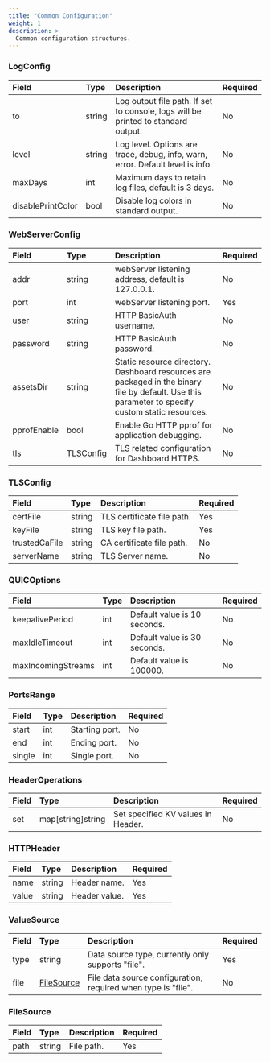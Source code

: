 ```yaml
---
title: "Common Configuration"
weight: 1
description: >
  Common configuration structures.
---
```


### LogConfig

| Field | Type | Description | Required |
| :--- | :--- | :--- | :--- |
| to | string | Log output file path. If set to console, logs will be printed to standard output. | No |
| level | string | Log level. Options are trace, debug, info, warn, error. Default level is info. | No |
| maxDays | int | Maximum days to retain log files, default is 3 days. | No |
| disablePrintColor | bool | Disable log colors in standard output. | No |

### WebServerConfig

| Field | Type | Description | Required |
| :--- | :--- | :--- | :--- |
| addr | string | webServer listening address, default is 127.0.0.1. | No |
| port | int | webServer listening port. | Yes |
| user | string | HTTP BasicAuth username. | No |
| password | string | HTTP BasicAuth password. | No |
| assetsDir | string | Static resource directory. Dashboard resources are packaged in the binary file by default. Use this parameter to specify custom static resources. | No |
| pprofEnable | bool | Enable Go HTTP pprof for application debugging. | No |
| tls | [TLSConfig](#tlsconfig) | TLS related configuration for Dashboard HTTPS. | No |

### TLSConfig

| Field | Type | Description | Required |
| :--- | :--- | :--- | :--- |
| certFile | string | TLS certificate file path. | Yes |
| keyFile | string | TLS key file path. | Yes |
| trustedCaFile | string | CA certificate file path. | No |
| serverName | string | TLS Server name. | No |

### QUICOptions

| Field | Type | Description | Required |
| :--- | :--- | :--- | :--- |
| keepalivePeriod | int | Default value is 10 seconds. | No |
| maxIdleTimeout | int | Default value is 30 seconds. | No |
| maxIncomingStreams | int | Default value is 100000. | No |

### PortsRange

| Field | Type | Description | Required |
| :--- | :--- | :--- | :--- |
| start | int | Starting port. | No |
| end | int | Ending port. | No |
| single | int | Single port. | No |

### HeaderOperations

| Field | Type | Description | Required |
| :--- | :--- | :--- | :--- |
| set | map[string]string | Set specified KV values in Header. | No |

### HTTPHeader

| Field | Type | Description | Required |
| :--- | :--- | :--- | :--- |
| name | string | Header name. | Yes |
| value | string | Header value. | Yes |

### ValueSource

| Field | Type | Description | Required |
| :--- | :--- | :--- | :--- |
| type | string | Data source type, currently only supports "file". | Yes |
| file | [FileSource](#filesource) | File data source configuration, required when type is "file". | No |

### FileSource

| Field | Type | Description | Required |
| :--- | :--- | :--- | :--- |
| path | string | File path. | Yes |
